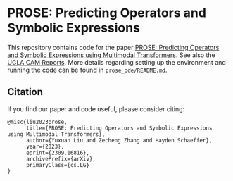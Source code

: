 # PROSE: Predicting Operators and Symbolic Expressions

This repository contains code for the paper [PROSE: Predicting Operators and Symbolic Expressions using Multimodal Transformers](https://arxiv.org/abs/2309.16816). See also the [UCLA CAM Reports](https://ww3.math.ucla.edu/wp-content/uploads/2023/10/PROSE_cam.pdf). More details regarding setting up the environment and running the code can be found in ``prose_ode/README.md``.


## Citation

If you find our paper and code useful, please consider citing:

```
@misc{liu2023prose,
      title={PROSE: Predicting Operators and Symbolic Expressions using Multimodal Transformers}, 
      author={Yuxuan Liu and Zecheng Zhang and Hayden Schaeffer},
      year={2023},
      eprint={2309.16816},
      archivePrefix={arXiv},
      primaryClass={cs.LG}
}
```
